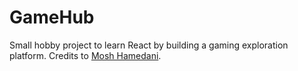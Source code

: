 # GameHub

Small hobby project to learn React by building a gaming exploration platform. Credits to [Mosh Hamedani](www.codingwithmosh.com).
